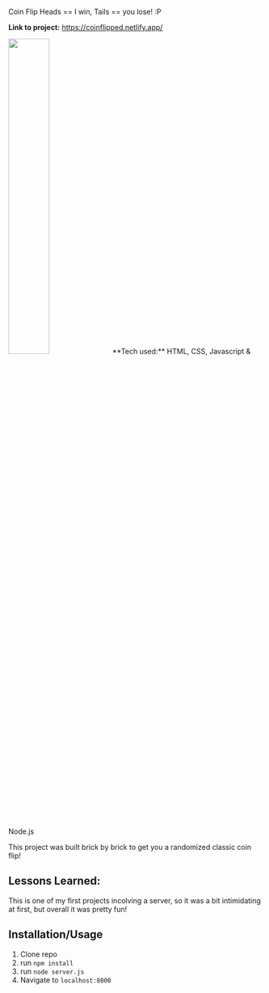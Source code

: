
Coin Flip
Heads == I win, 
Tails == you lose!
:P

**Link to project:** https://coinflipped.netlify.app/



<img src="https://i.imgur.com/uPMHMmh.png" width=40% height=40%>
**Tech used:** HTML, CSS, Javascript & Node.js

This project was built brick by brick to get you a randomized classic coin flip!

## Lessons Learned:
This is one of my first projects incolving a server, so it was a bit intimidating at first, but overall it was pretty fun!


## Installation/Usage
1. Clone repo
2. run `npm install`
3. run `node server.js`
4. Navigate to `localhost:8000`
